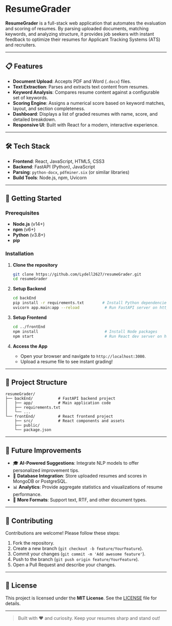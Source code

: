 # ResumeGrader

**ResumeGrader** is a full-stack web application that automates the evaluation and scoring of resumes. By parsing uploaded documents, matching keywords, and analyzing structure, it provides job seekers with instant feedback to optimize their resumes for Applicant Tracking Systems (ATS) and recruiters.

---

## 📋 Features

- **Document Upload**: Accepts PDF and Word (`.docx`) files.  
- **Text Extraction**: Parses and extracts text content from resumes.  
- **Keyword Analysis**: Compares resume content against a configurable set of keywords.  
- **Scoring Engine**: Assigns a numerical score based on keyword matches, layout, and section completeness.  
- **Dashboard**: Displays a list of graded resumes with name, score, and detailed breakdown.  
- **Responsive UI**: Built with React for a modern, interactive experience.

---

## 🛠️ Tech Stack

- **Frontend**: React, JavaScript, HTML5, CSS3  
- **Backend**: FastAPI (Python), JavaScript  
- **Parsing**: `python-docx`, `pdfminer.six` (or similar libraries)  
- **Build Tools**: Node.js, npm, Uvicorn  

---

## 🚀 Getting Started

### Prerequisites

- **Node.js** (v14+)
- **npm** (v6+)
- **Python** (v3.8+)
- **pip**

### Installation

1. **Clone the repository**
   ```bash
   git clone https://github.com/Lydell2627/resumeGrader.git
   cd resumeGrader
   ```

2. **Setup Backend**
   ```bash
   cd backEnd
   pip install -r requirements.txt        # Install Python dependencies
   uvicorn app.main:app --reload           # Run FastAPI server on http://127.0.0.1:8000
   ```

3. **Setup Frontend**
   ```bash
   cd ../frontEnd
   npm install                             # Install Node packages
   npm start                               # Run React dev server on http://localhost:3000
   ```

4. **Access the App**
   - Open your browser and navigate to `http://localhost:3000`.
   - Upload a resume file to see instant grading!

---

## 📁 Project Structure

```
resumeGrader/
├── backEnd/           # FastAPI backend project
│   ├── app/           # Main application code
│   ├── requirements.txt
│   └── ...
└── frontEnd/          # React frontend project
    ├── src/           # React components and assets
    ├── public/
    └── package.json
```

---

## 🎯 Future Improvements

- 🎓 **AI-Powered Suggestions**: Integrate NLP models to offer personalized improvement tips.  
- 💾 **Database Integration**: Store uploaded resumes and scores in MongoDB or PostgreSQL.  
- 📊 **Analytics**: Provide aggregate statistics and visualizations of resume performance.  
- 📝 **More Formats**: Support text, RTF, and other document types.  

---

## 🤝 Contributing

Contributions are welcome! Please follow these steps:

1. Fork the repository.  
2. Create a new branch (`git checkout -b feature/YourFeature`).  
3. Commit your changes (`git commit -m 'Add awesome feature'`).  
4. Push to the branch (`git push origin feature/YourFeature`).  
5. Open a Pull Request and describe your changes.


---

## 📄 License

This project is licensed under the **MIT License**. See the [LICENSE](LICENSE) file for details.

---

> Built with ❤️ and curiosity. Keep your resumes sharp and stand out!
